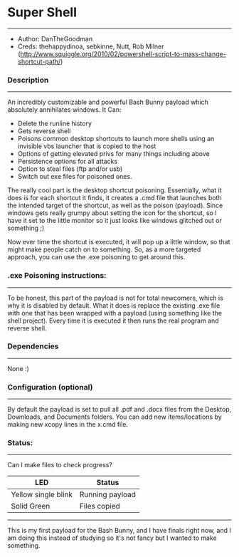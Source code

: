# Super Shell
---
- Author: DanTheGoodman
- Creds: thehappydinoa, sebkinne, Nutt, Rob Milner (http://www.squiggle.org/2010/02/powershell-script-to-mass-change-shortcut-path/)

### Description
---
An incredibly customizable and powerful Bash Bunny payload which absolutely annihilates windows.
It Can:
- Delete the runline history
- Gets reverse shell
- Poisons common desktop shortcuts to launch more shells using an invisible vbs launcher that is copied to the host
- Options of getting elevated privs for many things including above
- Persistence options for all attacks
- Option to steal files (ftp and/or usb)
- Switch out exe files for poisoned ones.

The really cool part is the desktop shortcut poisoning. Essentially, what it does is for each shortcut it finds, it creates a .cmd file that launches both the intended target of the shortcut, as well as the poison (payload). Since windows gets really grumpy about setting the icon for the shortcut, so I have it set to the little monitor so it just looks like windows glitched out or something ;)

Now ever time the shortcut is executed, it will pop up a little window, so that might make people catch on to something. So, as a more targeted approach, you can use the .exe poisoning to get around this.

### .exe Poisoning instructions:
---
To be honest, this part of the payload is not for total newcomers, which is why it is disabled by default. What it does is replace the existing .exe file with one that has been wrapped with a payload (using something like the shell project). Every time it is executed it then runs the real program and reverse shell.

### Dependencies
---
None :)



### Configuration (optional)
---
By default the payload is set to pull all .pdf and .docx files from the Desktop, Downloads, and Documents folders. You can add new items/locations by making new xcopy lines in the x.cmd file.


### Status:
---
Can I make files to check progress?

|LED|Status|
|---|---|
|Yellow single blink|Running payload|
|Solid Green|Files copied|

---
This is my first payload for the Bash Bunny, and I have finals right now, and I am doing this instead of studying so it's not fancy but I wanted to make something.
